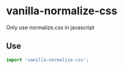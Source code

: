 # vanilla-normalize-css

Only use normalize.css in javascript

## Use

```js
import 'vanilla-normalize-css';
```
